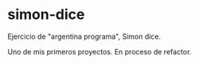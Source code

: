 # simon-dice
Ejercicio de "argentina programa", Simon dice.


Uno de mis primeros proyectos. En proceso de refactor.
